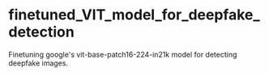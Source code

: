 # finetuned_VIT_model_for_deepfake_detection
Finetuning google's vit-base-patch16-224-in21k model for detecting deepfake images.
